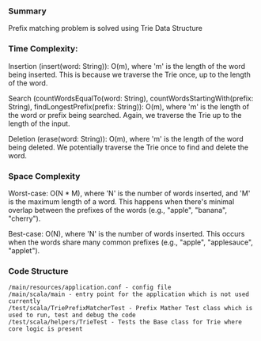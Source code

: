### Summary
Prefix matching problem is solved using Trie Data Structure

### Time Complexity: 

Insertion (insert(word: String)): O(m), where 'm' is the length of the word being inserted. This is because we traverse the Trie once, up to the length of the word.

Search (countWordsEqualTo(word: String), countWordsStartingWith(prefix: String), findLongestPrefix(prefix: String)): O(m), where 'm' is the length of the word or prefix being searched. Again, we traverse the Trie up to the length of the input.

Deletion (erase(word: String)): O(m), where 'm' is the length of the word being deleted. We potentially traverse the Trie once to find and delete the word.

### Space Complexity

Worst-case: O(N * M), where 'N' is the number of words inserted, and 'M' is the maximum length of a word. This happens when there's minimal overlap between the prefixes of the words (e.g., "apple", "banana", "cherry").

Best-case: O(N), where 'N' is the number of words inserted. This occurs when the words share many common prefixes (e.g., "apple", "applesauce", "applet").


### Code Structure

```text
/main/resources/application.conf - config file
/main/scala/main - entry point for the application which is not used currently
/test/scala/TriePrefixMatcherTest - Prefix Mather Test class which is used to run, test and debug the code
/test/scala/helpers/TrieTest - Tests the Base class for Trie where core logic is present

```